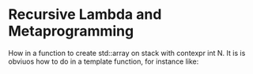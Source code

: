 # Recursive Lambda and Metaprogramming

How in a function to create std::array on stack with contexpr int N.
It is is obviuos how to do in a template function, for instance like:

```C++

